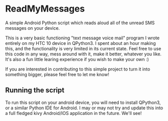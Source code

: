 # ReadMyMessages
A simple Android Python script which reads aloud all of the unread SMS messages on your device.

This is a very basic functioning "text message voice mail" program I wrote entirely on my HTC 10 device in QPython3. I spent about an hour making this, and the functionality is very limited in its current state. Feel free to use this code in any way, mess around with it, make it better, whatever you like. It's also a fun little learing experience if you wish to make your own :)

If you are interested in contributing to this simple project to turn it into something bigger, please feel free to let me know!

## Running the script
To run this script on your android device, you will need to install QPython3, or a similar Python IDE for Android.
I may or may not try and update this into a full fledged kivy Android/IOS application in the future. We'll see!
